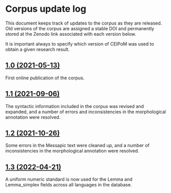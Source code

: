 # Corpus update log
This document keeps track of updates to the corpus as they are released. Old versions of the corpus are assigned a stable DOI and permanently stored at the Zenodo link associated with each version below.

It is important always to specify which version of CEIPoM was used to obtain a given research result.


## [1.0 (2021-05-13)](https://doi.org/10.5281/zenodo.4759135)

First online publication of the corpus.

## [1.1 (2021-09-06)](https://doi.org/10.5281/zenodo.5477716)

The syntactic information included in the corpus was revised and expanded, and a number of errors and inconsistencies in the morphological annotation were resolved.

## [1.2 (2021-10-26)](https://doi.org/10.5281/zenodo.5602978)

Some errors in the Messapic text were cleaned up, and a number of inconsistencies in the morphological annotation were resolved.

## [1.3 (2022-04-21)](https://doi.org/10.5281/zenodo.6475427)

A uniform numeric standard is now used for the Lemma and Lemma_simplex fields across all languages in the database.


